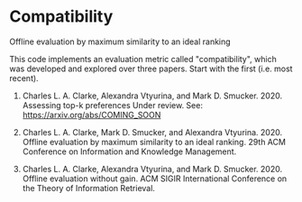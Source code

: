 # Compatibility
Offline evaluation by maximum similarity to an ideal ranking

This code implements an evaluation metric called "compatibility", which
was developed and explored over three papers.  Start with the first
(i.e. most recent).

1) Charles L. A. Clarke, Alexandra Vtyurina, and Mark D. Smucker. 2020.
   Assessing top-k preferences
   Under review. See: https://arxiv.org/abs/COMING_SOON

2) Charles L. A. Clarke, Mark D. Smucker, and Alexandra Vtyurina. 2020.
   Offline evaluation by maximum similarity to an ideal ranking.
   29th ACM Conference on Information and Knowledge Management.

3) Charles L. A. Clarke, Alexandra Vtyurina, and Mark D. Smucker. 2020.
   Offline evaluation without gain.
   ACM SIGIR International Conference on the Theory of Information Retrieval.


